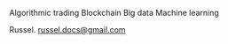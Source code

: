Algorithmic trading
Blockchain
Big data
Machine learning

Russel.
russel.docs@gmail.com

<!---
musket-eer/musket-eer is a ✨ special ✨ repository because its `README.md` (this file) appears on your GitHub profile.
You can click the Preview link to take a look at your changes.
--->
